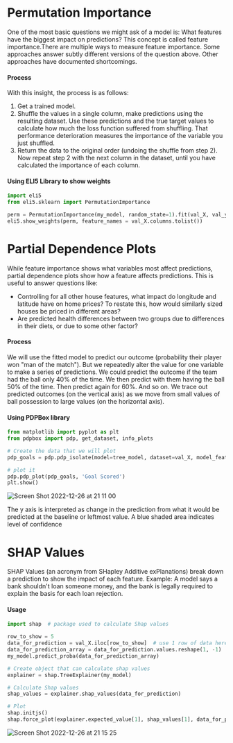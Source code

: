 # Permutation Importance
One of the most basic questions we might ask of a model is: What features have the biggest impact on predictions?
This concept is called feature importance.There are multiple ways to measure feature importance. Some approaches 
answer subtly different versions of the question above. Other approaches have documented shortcomings.

#### Process
With this insight, the process is as follows:

1. Get a trained model.
2. Shuffle the values in a single column, make predictions using the resulting dataset. Use these predictions and the true target values to calculate how much the loss function suffered from shuffling. That performance deterioration measures the importance of the variable you just shuffled.
3. Return the data to the original order (undoing the shuffle from step 2). Now repeat step 2 with the next column in the dataset, until you have calculated the importance of each column.

#### Using ELI5 Library to show weights
```python
import eli5
from eli5.sklearn import PermutationImportance

perm = PermutationImportance(my_model, random_state=1).fit(val_X, val_y)
eli5.show_weights(perm, feature_names = val_X.columns.tolist())
```

# Partial Dependence Plots
While feature importance shows what variables most affect predictions, 
partial dependence plots show how a feature affects predictions.
This is useful to answer questions like:

- Controlling for all other house features, what impact do longitude and latitude have on home prices? To restate this, how would similarly sized houses be priced in different areas?
- Are predicted health differences between two groups due to differences in their diets, or due to some other factor?

#### Process
We will use the fitted model to predict our outcome (probability their player won "man of the match"). But we repeatedly alter the value for one variable to make a series of predictions. We could predict the outcome if the team had the ball only 40% of the time. We then predict with them having the ball 50% of the time. Then predict again for 60%. And so on. We trace out predicted outcomes (on the vertical axis) as we move from small values of ball possession to large values (on the horizontal axis).

#### Using PDPBox library
```python
from matplotlib import pyplot as plt
from pdpbox import pdp, get_dataset, info_plots

# Create the data that we will plot
pdp_goals = pdp.pdp_isolate(model=tree_model, dataset=val_X, model_features=feature_names, feature='Goal Scored')

# plot it
pdp.pdp_plot(pdp_goals, 'Goal Scored')
plt.show()
```
![Screen Shot 2022-12-26 at 21 11 00](https://user-images.githubusercontent.com/26680151/209580637-f2ff19ab-8ffb-4d85-8a37-06f8a7a9af50.png)

The y axis is interpreted as change in the prediction from what it would be predicted at the baseline or leftmost value.
A blue shaded area indicates level of confidence

# SHAP Values
SHAP Values (an acronym from SHapley Additive exPlanations) break down a prediction to show the impact of each feature.
Example: A model says a bank shouldn't loan someone money, and the bank is legally required to explain the basis for each loan rejection.

#### Usage

```python
import shap  # package used to calculate Shap values

row_to_show = 5
data_for_prediction = val_X.iloc[row_to_show]  # use 1 row of data here. Could use multiple rows if desired
data_for_prediction_array = data_for_prediction.values.reshape(1, -1)
my_model.predict_proba(data_for_prediction_array)

# Create object that can calculate shap values
explainer = shap.TreeExplainer(my_model)

# Calculate Shap values
shap_values = explainer.shap_values(data_for_prediction)

# Plot
shap.initjs()
shap.force_plot(explainer.expected_value[1], shap_values[1], data_for_prediction)
```

![Screen Shot 2022-12-26 at 21 15 25](https://user-images.githubusercontent.com/26680151/209580863-7f20f263-a3db-4b63-b974-0965803b1ce5.png)
